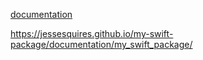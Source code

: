 [documentation](https://github.com/mblistan/mblistan.github.io/tree/main/DocumentationPlayground.doccarchive/index.html)




https://jessesquires.github.io/my-swift-package/documentation/my_swift_package/
